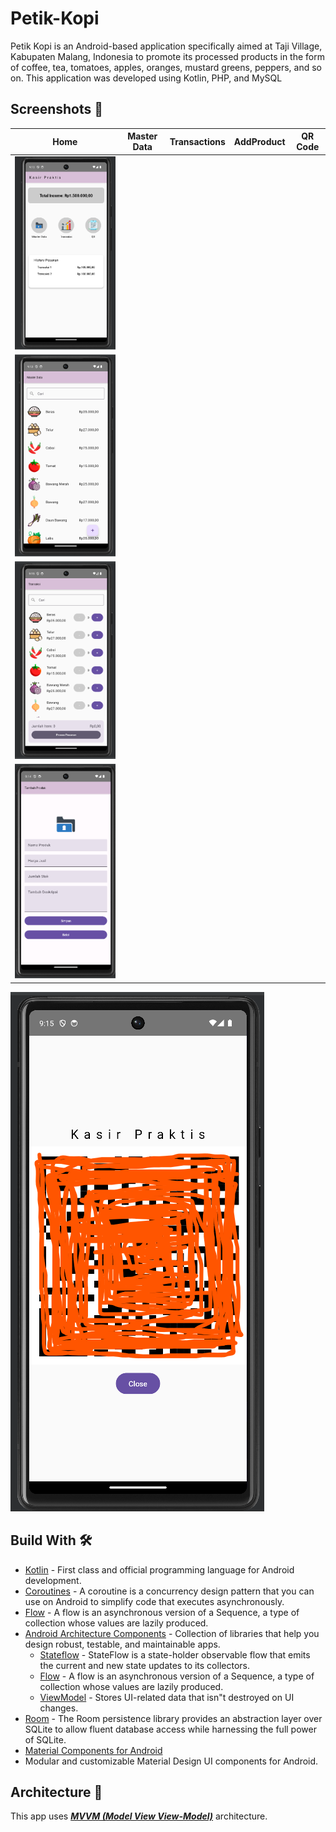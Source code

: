 # Petik-Kopi
Petik Kopi is an Android-based application specifically aimed at Taji Village, Kabupaten Malang, Indonesia to promote its processed products in the form of coffee, tea, tomatoes, apples, oranges, mustard greens, peppers, and so on. This application was developed using Kotlin, PHP, and MySQL

## Screenshots 📱 

Home | Master Data | Transactions | AddProduct | QR Code
--- | --- | --- | --- |--- 
![](https://github.com/Chafithafid30/KasirPraktis/blob/930fd4bae147a88343e75cb5c72fe262ca1a4618/Homepage%20Screen.png) | 
![](https://github.com/Chafithafid30/KasirPraktis/blob/930fd4bae147a88343e75cb5c72fe262ca1a4618/Master%20Data%20Screen.png) | 
![](https://github.com/Chafithafid30/KasirPraktis/blob/930fd4bae147a88343e75cb5c72fe262ca1a4618/Transaksi%20Screen.png) | 
![](https://github.com/Chafithafid30/KasirPraktis/blob/930fd4bae147a88343e75cb5c72fe262ca1a4618/Adding%20Product%20Screen.png) | 
![](https://github.com/Chafithafid30/KasirPraktis/blob/930fd4bae147a88343e75cb5c72fe262ca1a4618/QR%20Code%20Screen.png)

## Build With 🛠

- [Kotlin](https://kotlinlang.org/) - First class and official programming language for Android
  development.
- [Coroutines](https://kotlinlang.org/docs/reference/coroutines-overview.html) - A coroutine is a
  concurrency design pattern that you can use on Android to simplify code that executes
  asynchronously.
- [Flow](https://kotlinlang.org/docs/reference/coroutines/flow.html) - A flow is an asynchronous
  version of a Sequence, a type of collection whose values are lazily produced.
- [Android Architecture Components](https://developer.android.com/topic/libraries/architecture) -
  Collection of libraries that help you design robust, testable, and maintainable apps.
  - [Stateflow](https://developer.android.com/kotlin/flow/stateflow-and-sharedflow) - StateFlow is a
    state-holder observable flow that emits the current and new state updates to its collectors.
  - [Flow](https://kotlinlang.org/docs/reference/coroutines/flow.html) - A flow is an asynchronous
    version of a Sequence, a type of collection whose values are lazily produced.
  - [ViewModel](https://developer.android.com/topic/libraries/architecture/viewmodel) - Stores
    UI-related data that isn"t destroyed on UI changes.
- [Room](https://developer.android.com/training/data-storage/room) - The Room persistence library provides an abstraction layer over SQLite to allow fluent         database access while harnessing the full power of SQLite.
- [Material Components for Android](https://github.com/material-components/material-components-android)
- Modular and customizable Material Design UI components for Android.


## Architecture 🗼

This app uses [***MVVM (Model View
View-Model)***](https://developer.android.com/jetpack/docs/guide#recommended-app-arch) architecture.

